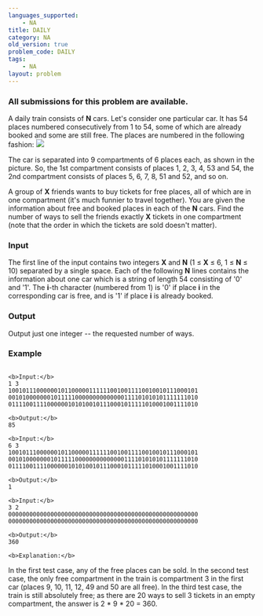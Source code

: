 ```yaml
---
languages_supported:
    - NA
title: DAILY
category: NA
old_version: true
problem_code: DAILY
tags:
    - NA
layout: problem
---
```

###  All submissions for this problem are available. 

A daily train consists of **N** cars. Let's consider one particular car. It has 54 places numbered consecutively from 1 to 54, some of which are already booked and some are still free. The places are numbered in the following fashion: ![](http://www.codechef.com/download/daily.jpg)

The car is separated into 9 compartments of 6 places each, as shown in the picture. So, the 1st compartment consists of places 1, 2, 3, 4, 53 and 54, the 2nd compartment consists of places 5, 6, 7, 8, 51 and 52, and so on.

A group of **X** friends wants to buy tickets for free places, all of which are in one compartment (it's much funnier to travel together). You are given the information about free and booked places in each of the **N** cars. Find the number of ways to sell the friends exactly **X** tickets in one compartment (note that the order in which the tickets are sold doesn't matter).

### Input

The first line of the input contains two integers **X** and **N** (1 ≤ **X** ≤ 6, 1 ≤ **N** ≤ 10) separated by a single space. Each of the following **N** lines contains the information about one car which is a string of length 54 consisting of '0' and '1'. The **i**-th character (numbered from 1) is '0' if place **i** in the corresponding car is free, and is '1' if place **i** is already booked.

### Output

Output just one integer -- the requested number of ways.

### Example

```

<b>Input:</b>
1 3
100101110000001011000001111110010011110010010111000101
001010000000101111100000000000000111101010101111111010
011110011110000001010100101110001011111010001001111010

<b>Output:</b>
85

<b>Input:</b>
6 3
100101110000001011000001111110010011110010010111000101
001010000000101111100000000000000111101010101111111010
011110011110000001010100101110001011111010001001111010

<b>Output:</b>
1

<b>Input:</b>
3 2
000000000000000000000000000000000000000000000000000000
000000000000000000000000000000000000000000000000000000

<b>Output:</b>
360

<b>Explanation:</b>

```
In the first test case, any of the free places can be sold. In the second test case, the only free compartment in the train is compartment 3 in the first car (places 9, 10, 11, 12, 49 and 50 are all free). In the third test case, the train is still absolutely free; as there are 20 ways to sell 3 tickets in an empty compartment, the answer is 2 \* 9 \* 20 = 360.